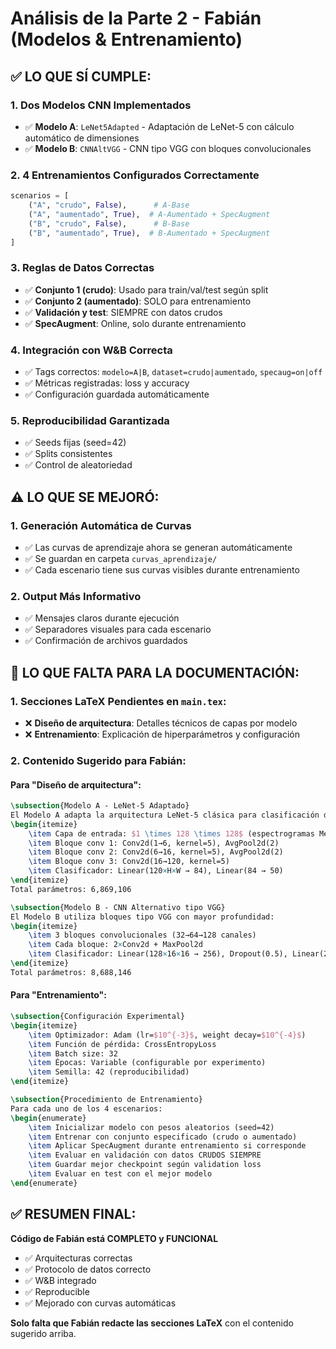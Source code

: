 # Análisis de la Parte 2 - Fabián (Modelos & Entrenamiento)

## ✅ LO QUE SÍ CUMPLE:

### 1. **Dos Modelos CNN Implementados**
- ✅ **Modelo A**: `LeNet5Adapted` - Adaptación de LeNet-5 con cálculo automático de dimensiones
- ✅ **Modelo B**: `CNNAltVGG` - CNN tipo VGG con bloques convolucionales

### 2. **4 Entrenamientos Configurados Correctamente**
```python
scenarios = [
    ("A", "crudo", False),      # A-Base
    ("A", "aumentado", True),  # A-Aumentado + SpecAugment
    ("B", "crudo", False),      # B-Base
    ("B", "aumentado", True),  # B-Aumentado + SpecAugment
]
```

### 3. **Reglas de Datos Correctas**
- ✅ **Conjunto 1 (crudo)**: Usado para train/val/test según split
- ✅ **Conjunto 2 (aumentado)**: SOLO para entrenamiento
- ✅ **Validación y test**: SIEMPRE con datos crudos
- ✅ **SpecAugment**: Online, solo durante entrenamiento

### 4. **Integración con W&B Correcta**
- ✅ Tags correctos: `modelo=A|B`, `dataset=crudo|aumentado`, `specaug=on|off`
- ✅ Métricas registradas: loss y accuracy
- ✅ Configuración guardada automáticamente

### 5. **Reproducibilidad Garantizada**
- ✅ Seeds fijas (seed=42)
- ✅ Splits consistentes
- ✅ Control de aleatoriedad

## ⚠️ LO QUE SE MEJORÓ:

### 1. **Generación Automática de Curvas**
- ✅ Las curvas de aprendizaje ahora se generan automáticamente
- ✅ Se guardan en carpeta `curvas_aprendizaje/`
- ✅ Cada escenario tiene sus curvas visibles durante entrenamiento

### 2. **Output Más Informativo**
- ✅ Mensajes claros durante ejecución
- ✅ Separadores visuales para cada escenario
- ✅ Confirmación de archivos guardados

## 📝 LO QUE FALTA PARA LA DOCUMENTACIÓN:

### 1. **Secciones LaTeX Pendientes en `main.tex`:**
   - ❌ **Diseño de arquitectura**: Detalles técnicos de capas por modelo
   - ❌ **Entrenamiento**: Explicación de hiperparámetros y configuración

### 2. **Contenido Sugerido para Fabián:**

#### Para "Diseño de arquitectura":
```latex
\subsection{Modelo A - LeNet-5 Adaptado}
El Modelo A adapta la arquitectura LeNet-5 clásica para clasificación de espectrogramas:
\begin{itemize}
    \item Capa de entrada: $1 \times 128 \times 128$ (espectrogramas Mel)
    \item Bloque conv 1: Conv2d(1→6, kernel=5), AvgPool2d(2)
    \item Bloque conv 2: Conv2d(6→16, kernel=5), AvgPool2d(2)  
    \item Bloque conv 3: Conv2d(16→120, kernel=5)
    \item Clasificador: Linear(120×H×W → 84), Linear(84 → 50)
\end{itemize}
Total parámetros: 6,869,106

\subsection{Modelo B - CNN Alternativo tipo VGG}
El Modelo B utiliza bloques tipo VGG con mayor profundidad:
\begin{itemize}
    \item 3 bloques convolucionales (32→64→128 canales)
    \item Cada bloque: 2×Conv2d + MaxPool2d
    \item Clasificador: Linear(128×16×16 → 256), Dropout(0.5), Linear(256 → 50)
\end{itemize}
Total parámetros: 8,688,146
```

#### Para "Entrenamiento":
```latex
\subsection{Configuración Experimental}
\begin{itemize}
    \item Optimizador: Adam (lr=$10^{-3}$, weight decay=$10^{-4}$)
    \item Función de pérdida: CrossEntropyLoss
    \item Batch size: 32
    \item Épocas: Variable (configurable por experimento)
    \item Semilla: 42 (reproducibilidad)
\end{itemize}

\subsection{Procedimiento de Entrenamiento}
Para cada uno de los 4 escenarios:
\begin{enumerate}
    \item Inicializar modelo con pesos aleatorios (seed=42)
    \item Entrenar con conjunto especificado (crudo o aumentado)
    \item Aplicar SpecAugment durante entrenamiento si corresponde
    \item Evaluar en validación con datos CRUDOS SIEMPRE
    \item Guardar mejor checkpoint según validation loss
    \item Evaluar en test con el mejor modelo
\end{enumerate}
```

## ✅ RESUMEN FINAL:

**Código de Fabián está COMPLETO y FUNCIONAL**
- ✅ Arquitecturas correctas
- ✅ Protocolo de datos correcto
- ✅ W&B integrado
- ✅ Reproducible
- ✅ Mejorado con curvas automáticas

**Solo falta que Fabián redacte las secciones LaTeX** con el contenido sugerido arriba.

